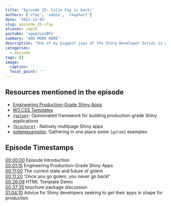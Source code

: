 ```yaml
---
title: 'Episode 25: Colin Fay is back!'
authors: ['cfay', 'admin', 'ckephart']
date: '2021-12-03'
slug: episode-25-cfay
aliases: /ep25
youtube: 'agwgiLpiBFo' 
summary: "ADD MORE HERE"
description: "One of my biggest joys of the Shiny Developer Series is watching the journeys of many innovations in the Shiny ecosystem from the brilliant community of developers and practitioners. It is my great pleasure in episode 25 to welcome back data scientist & software engineer Colin Fay! Picking up from his last appearance almost three years ago, Colin takes us through the journey of authoring the recently-published Engineering Production Shiny and his favorite principles covered in the book. We also discuss the uptake of golem in the R community, his new approaches to starting development of a Shiny app integrating customized HTML templates, and even a little real-time consulting on using his brand-new brochure package for a fun learning project!"
categories:
  - episode
tags: []
image:
  caption: ''
  focal_point: ''
---
```


## Resources mentioned in the episode

- [Engineering Production-Grade Shiny Apps](https://engineering-shiny.org/)
- [W3.CSS Templates](https://www.w3schools.com/w3css/w3css_templates.asp)
- [`{golem}`](https://thinkr-open.github.io/golem/): Opinionated framework for building production-grade Shiny applications
- [`{brochure}`](https://github.com/ColinFay/brochure) : Natively multipage Shiny apps
- [golemexamples](https://github.com/ColinFay/golemexamples): Gathering in one place some `{golem}` examples

## Episode Timestamps

[00:00:00](https://youtube.com/watch?v=agwgiLpiBFo&t=0s) Episode Introduction <br> 
[00:01:15](https://youtube.com/watch?v=agwgiLpiBFo&t=75s) Engineering Production-Grade Shiny Apps <br> 
[00:11:00](https://youtube.com/watch?v=agwgiLpiBFo&t=660s) The current state and future of golem <br> 
[00:11:20](https://youtube.com/watch?v=agwgiLpiBFo&t=680s) 'Once you go golem, you never go back!' <br> 
[00:26:09](https://youtube.com/watch?v=agwgiLpiBFo&t=1569s) HTML Template Demo <br> 
[00:37:35](https://youtube.com/watch?v=agwgiLpiBFo&t=2255s) brochure package discussion <br> 
[01:04:10](https://youtube.com/watch?v=agwgiLpiBFo&t=3850s) Advice for Shiny developers seeking to get their apps in shape for production <br>